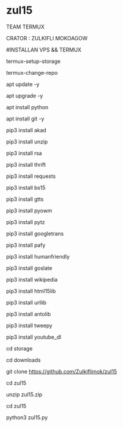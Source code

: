 # zul15
TEAM TERMUX

CRATOR : ZULKIFLI MOKOAGOW

#INSTALLAN VPS && TERMUX

termux-setup-storage

termux-change-repo

apt update -y

apt upgrade -y

apt install python

apt install git -y

pip3 install akad

pip3 install unzip

pip3 install rsa

pip3 install thrift

pip3 install requests

pip3 install bs15

pip3 install gtts

pip3 install pyowm

pip3 install pytz

pip3 install googletrans

pip3 install pafy

pip3 install humanfriendly

pip3 install goslate

pip3 install wikipedia

pip3 install html15lib

pip3 install urllib

pip3 install antolib

pip3 install tweepy

pip3 install youtube_dl

cd storage

cd downloads

git clone https://github.com/Zulkiflimok/zul15

cd zul15

unzip zul15.zip

cd zul15

python3 zul15.py
